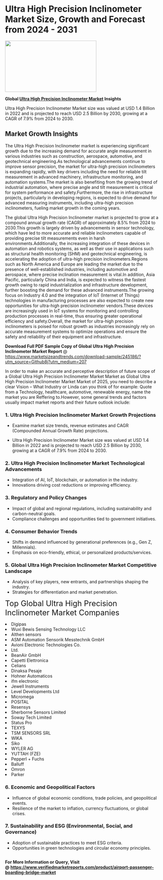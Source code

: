 <H1>Ultra High Precision Inclinometer Market Size, Growth and Forecast from 2024 - 2031</H1><img class="aligncenter size-medium wp-image-584254" src="https://thirdeyenews.in/wp-content/uploads/2024/09/Global-Market-Research-300x168.jpeg" alt="" width="300" height="168" /><p><strong>Global&nbsp;<a href="https://www.marketsizeandtrends.com/download-sample/245186/?utm_source=Github8j?utm_medium=207">Ultra High Precision Inclinometer Market</a> Insights</strong></p><p>Ultra High Precision Inclinometer Market size was valued at USD 1.4 Billion in 2022 and is projected to reach USD 2.5 Billion by 2030, growing at a CAGR of 7.9% from 2024 to 2030.</p><p><h2>Market Growth Insights</h2> <p>The Ultra High Precision Inclinometer market is experiencing significant growth due to the increasing demand for accurate angle measurement in various industries such as construction, aerospace, automotive, and geotechnical engineering.As technological advancements continue to improve sensor precision, the market for ultra-high precision inclinometers is expanding rapidly, with key drivers including the need for reliable tilt measurement in advanced machinery, infrastructure monitoring, and automation systems.The market is also benefiting from the growing trend of industrial automation, where precise angle and tilt measurement is critical for system performance and safety.Furthermore, the rise in infrastructure projects, particularly in developing regions, is expected to drive demand for advanced measuring instruments, including ultra-high precision inclinometers, fueling market growth in the coming years.</p> <p>The global Ultra High Precision Inclinometer market is projected to grow at a compound annual growth rate (CAGR) of approximately 8.5% from 2024 to 2030.This growth is largely driven by advancements in sensor technology, which have led to more accurate and reliable inclinometers capable of providing precise tilt measurements even in harsh environments.Additionally, the increasing integration of these devices in automation and robotics systems, as well as their use in applications such as structural health monitoring (SHM) and geotechnical engineering, is accelerating the adoption of ultra-high precision inclinometers.Regions such as North America and Europe are leading the market due to the presence of well-established industries, including automotive and aerospace, where precise inclination measurement is vital.In addition, Asia Pacific, particularly China and India, is expected to witness the fastest growth owing to rapid industrialization and infrastructure development, further boosting the demand for these advanced instruments.The growing focus on Industry 4.0 and the integration of IoT (Internet of Things) technologies in manufacturing processes are also expected to create new opportunities for ultra-high precision inclinometer vendors.These devices are increasingly used in IoT systems for monitoring and controlling production processes in real-time, thus ensuring greater operational efficiency and safety.Overall, the market for ultra-high precision inclinometers is poised for robust growth as industries increasingly rely on accurate measurement systems to optimize operations and ensure the safety and reliability of their equipment and infrastructure.</p> <p><span class=""><strong>Download Full PDF Sample Copy of Global Ultra High Precision Inclinometer Market Report</strong> @ <a href="https://www.marketsizeandtrends.com/download-sample/245186/?utm_source=Github8j?utm_medium=207" target="_blank">https://www.marketsizeandtrends.com/download-sample/245186/?utm_source=Github8j?utm_medium=207</a></span></p><p>In order to make an accurate and perceptive description of future scope of a Global&nbsp;Ultra High Precision Inclinometer Market Market as Global&nbsp;Ultra High Precision Inclinometer Market Market of 2025, you need to describe a clear Vision &ndash; What Industry or Linda can you think of for example: Quote from a Technology, healthcare, automotive, renewable energy, name the market you are Reffering to.However, some general trends and factors usually impact market reports and their future outlook include:</p><h3>1.&nbsp;<strong>Ultra High Precision Inclinometer Market Growth Projections</strong></h3><ul><li>Examine market size trends, revenue estimates and CAGR (Compounded Annual Growth Rate) projections.</li><li><p>Ultra High Precision Inclinometer Market size was valued at USD 1.4 Billion in 2022 and is projected to reach USD 2.5 Billion by 2030, growing at a CAGR of 7.9% from 2024 to 2030.</p></li></ul><h3>2.&nbsp;<strong>Ultra High Precision Inclinometer Market Technological Advancements</strong></h3><ul><li>Integration of AI, IoT, blockchain, or automation in the industry.</li><li>Innovations driving cost reductions or improving efficiency.</li></ul><h3>3.&nbsp;<strong>Regulatory and Policy Changes</strong></h3><ul><li>Impact of global and regional regulations, including sustainability and carbon-neutral goals.</li><li>Compliance challenges and opportunities tied to government initiatives.</li></ul><h3>4.&nbsp;<strong>Consumer Behavior Trends</strong></h3><ul><li>Shifts in demand influenced by generational preferences (e.g., Gen Z, Millennials).</li><li>Emphasis on eco-friendly, ethical, or personalized products/services.</li></ul><h3>5.&nbsp;<strong>Global Ultra High Precision Inclinometer Market Competitive Landscape</strong></h3><ul><li>Analysis of key players, new entrants, and partnerships shaping the industry.</li><li>Strategies for differentiation and market penetration.</li></ul><p data-pm-slice="1 1 []"><span style="color: inherit; font-family: inherit; font-size: 25px;">Top Global Ultra High Precision Inclinometer Market Companies</span></p><div class="" data-test-id=""><p><li>Digipas</li><li> Wuxi Bewis Sensing Technology LLC</li><li> Althen sensors</li><li> ASM Automation Sensorik Messtechnik GmbH</li><li> Avioni Electronic Technologies Co.</li><li> Ltd.</li><li> BeanAir GmbH</li><li> Capetti Elettronica</li><li> Celians</li><li> Dinaksa Pesaje</li><li> Hohner Automaticos</li><li> ifm electronic</li><li> Jewell Instruments</li><li> Level Developments Ltd</li><li> Micromega</li><li> POSITAL</li><li> Resensys</li><li> Sherborne Sensors Limited</li><li> Soway Tech Limited</li><li> Status Pro</li><li> TEXYS</li><li> TSM SENSORS SRL</li><li> WIKA</li><li> Siko</li><li> WYLER AG</li><li> YUTTAH (FZE)</li><li> Pepperl + Fuchs</li><li> Balluff</li><li> Omron</li><li> Parker</li></p></div><h3>6.&nbsp;<strong>Economic and Geopolitical Factors</strong></h3><ul><li>Influence of global economic conditions, trade policies, and geopolitical events.</li><li>Resilience of the market to inflation, currency fluctuations, or global crises.</li></ul><h3>7.&nbsp;<strong>Sustainability and ESG (Environmental, Social, and Governance)</strong></h3><ul><li>Adoption of sustainable practices to meet ESG criteria.</li><li>Opportunities in green technologies and circular economy principles.</li></ul><h2><strong style="font-size: 14px;">For More Information or Query, Visit @&nbsp;</strong><a style="background-color: #ffffff; font-size: 14px;" href="https://www.marketsizeandtrends.com/report/ultra-high-precision-inclinometer-market/" target="_blank">https://www.verifiedmarketreports.com/product/airport-passenger-boarding-bridge-market</a></h2>